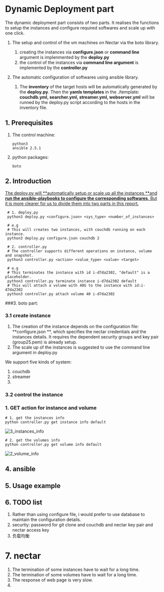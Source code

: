 # Dynamic Deployment part

The dynamic deployment part consists of two parts. It realises the functions to setup the instances and configure required softwares and scale up with one click.

1. The setup and control of the vm machines on Nectar via the boto library.
   1. creating the instances via **configure.json** or **command line** argument is implenmented by the **deploy.py**
   2. the control of the instances via **command line argument** is implemented by the **controller.py**


2. The automatic configuration of softwares using ansible library.
   1. The **inventory** of the target hosts will be automatically generated by the **deploy.py**. Then the **yamls templates** in the ./template: **couchdb.yml, searcher.yml, streamer.yml, webserver.yml** will be runned by the deploy.py script according to the hosts in the inventory file.

## 1. Prerequisites

1. The control machine:

   ```shell
   python3
   ansible 2.5.1
   ```

2. python packages:

   ```
   boto
   ```

## 2. Introduction

<u>The deploy.py will **automatically setup or scale up all the instances **and **run the ansible-playbooks to configure the corresponding softwares**. But it is more clearer for us to divide them into two parts in this report.</u>

```shell
 # 1. deploy.py
 python3 deploy.py <configure.json> <sys_type> <number_of_instances>
 
 # e.g
 # This will creates two instances, with couchdb running on each instance.
 python3 deploy.py configure.json couchdb 2
 
 # 2. controller.py
 # The controller supports different operations on instance, volume   and snapshot.
 python3 controller.py <action> <value_type> <value> <target>
 
 # e.g
 # This terminates the instance with id i-d7da2302, "default" is a placeholder.
 python3 controller.py terminate instance i-d7da2302 default
 # This will attach a volume with 40G to the instance with id:i-d7da2302
 python3 controller.py attach volume 40 i-d7da2302
```

###3. boto part:

### 3.1 create instance

1. The creation of the instance depends on the configuration file: **configure.json **, which specifies the nectar credentials and the instances details. It requires the dependent security groups and key pair (group25.pem) is already setup.
2. The scale up of the instances is suggested to use the command line argument in deploy.py



We support five kinds of system:

1. couchdb
2. streamer
3. ​

### 3.2 control the instance

### 1. GET action for instance and volume

```shell
# 1. get the instances info
python controller.py get instance info default
```

![3_instances_info](/Users/youshaoxiao/PycharmProjects/cluster_and_cloud_2018/1_vm_scripts/2_vm_setup/0_default2/readme_images/3_instances_info.jpg)

```shell
# 2. get the volumes info
python controller.py get volume info default
```

![2_volume_info](/Users/youshaoxiao/PycharmProjects/cluster_and_cloud_2018/1_vm_scripts/2_vm_setup/0_default2/readme_images/2_volume_info.jpg)



## 

## 4. ansible



## 5. Usage example

## 6. TODO list

1. Rather than using configure file, i would prefer to use database to maintain the configuration details.
2. securtiy: password for git clone and couchdb and nectar key pair and nectar access key
3. 负载均衡



# 7. nectar

1. The termination of some instances have to wait for a long time.
2. The termination of some volumes have to wait for a long time.
3. The response of web page is very slow.
4. ​